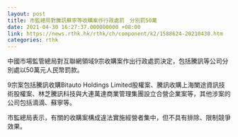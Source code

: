 ```yaml
---
layout: post
title: 市監總局對騰訊蘇寧等收購案作行政處罰　分別罰50萬
date: 2021-04-30 16:27:37.000000000 +08:00
link: https://news.rthk.hk/rthk/ch/component/k2/1588624-20210430.htm
categories: rthk
---
```


中國市場監管總局對互聯網領域9宗收購案作出行政處罰決定，包括騰訊等公司分別處以50萬元人民幣罰款。

9宗案包括騰訊收購Bitauto Holdings Limited股權案、騰訊收購上海闌途資訊技術股權案、林芝騰訊科技與大連萬達商業管理集團設立合營企業案等，其他涉案的公司包括滴滴、蘇寧等。

市監總局表示，有關的收購案構成違法實施經營者集中，但不具有排除、限制競爭效果。
